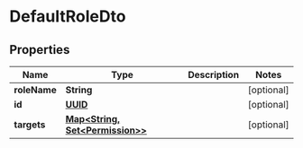 

# DefaultRoleDto

## Properties

Name | Type | Description | Notes
------------ | ------------- | ------------- | -------------
**roleName** | **String** |  |  [optional]
**id** | [**UUID**](UUID.md) |  |  [optional]
**targets** | [**Map&lt;String, Set&lt;Permission&gt;&gt;**](Set.md) |  |  [optional]



